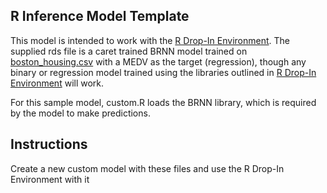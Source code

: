 ## R Inference Model Template

This model is intended to work with the [R Drop-In Environment](../../../public_dropin_environments/r_lang/).
The supplied rds file is a caret trained BRNN model trained on [boston_housing.csv](../../../tests/testdata/boston_housing.csv)
with a MEDV as the target (regression), though any binary or regression model trained using the libraries
outlined in [R Drop-In Environment](../../../public_dropin_environments/r_lang/) will work.

For this sample model, custom.R loads the BRNN library, which is required by the model to make predictions.

## Instructions
Create a new custom model with these files and use the R Drop-In Environment with it